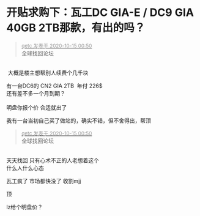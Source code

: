 # 开贴求购下：瓦工DC GIA-E / DC9 GIA 40GB 2TB那款，有出的吗？


<div class="quote"><blockquote><font size="2"><a href="https://www.hostloc.com/forum.php?mod=redirect&amp;goto=findpost&amp;pid=9302294&amp;ptid=754138" target="_blank"><font color="#999999">qetc 发表于 2020-10-15 00:50</font></a></font><br />
全球找回论坛</blockquote></div><br />
<img src="static/image/smiley/yct/011.gif" smilieid="33" border="0" alt="" /> 大概是楼主想帮别人续费个几千块

有一台DC6的 CN2 GIA 2TB&nbsp;&nbsp;年付 226$<br />
还有差不多一个月到期？<br />
<br />
明盘你报个价 合适就出了

我有一台当初自己买了做站的，确实不错，但不舍得出，帮顶

<div class="quote"><blockquote><font size="2"><a href="https://www.hostloc.com/forum.php?mod=redirect&amp;goto=findpost&amp;pid=9302294&amp;ptid=754138" target="_blank"><font color="#999999">qetc 发表于 2020-10-15 00:50</font></a></font><br />
全球找回论坛</blockquote></div><br />
天天找回 只有心术不正的人老想着这个<br />
什么人什么心态

瓦工疯了 市场都快没了 收割mjj

顶

lz给个明盘价？
